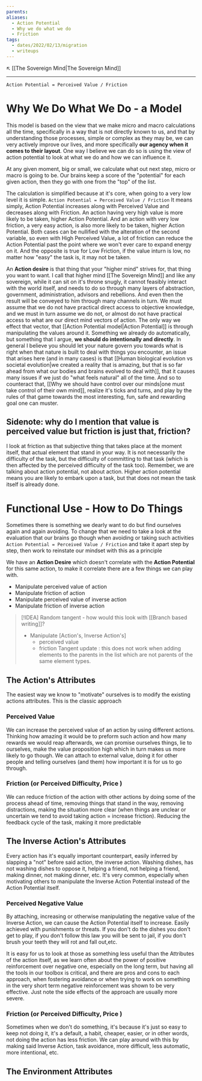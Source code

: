 ```yaml
---
parents: 
aliases:
  - Action Potential
  - Why we do what we do
  - Friction
tags:
  - dates/2022/02/13/migration
  - writeups
---
```

↖️ [[The Sovereign Mind|The Sovereign Mind]]


---
`Action Potential = Perceived Value / Friction`

# Why We Do What We Do - a Model
This model is based on the view that we make micro and macro calculations all the time, specifically in a way that is not directly known to us, and that by understanding those processes, simple or complex as they may be, we can very actively improve our lives, and more specifically **our agency when it comes to their layout**. One way I believe we can do so is using the view of action potential to look at what we do and how we can influence it.

At any given moment, big or small, we calculate what out next step, micro or macro is going to be. Our brains keep a score of the "potential" for each given action, then they go with one from the "top" of the list.

The calculation is simplified because at it's core, when going to a very low level it is simple. `Action Potential = Perceived Value / Friction`  It means simply, Action Potential increases along with Perceived Value and decreases along with Friction. An action having very high value is more likely to be taken, higher Action Potential. And an action with very low friction, a very easy action, is also more likely to be taken, higher Action Potential. Both cases can be nullified with the alteration of the second variable, so even with High Perceived Value, a lot of friction can reduce the Action Potential past the point where we won't ever care to expand energy on it. And the opposite is true for Low Friction, if the value inturn is low, no matter how "easy" the task is, it may not be taken.

An **Action desire** is that thing that your "higher mind" strives for, that thing you want to want. I call that higher mind [[The Sovereign Mind]] and like any sovereign, while it can sit on it's throne snugly, it cannot feasibly interact with the world itself, and needs to do so through many layers of abstraction, government, administration, advisors and rebellions. And even then the result will be conveyed to him through many channels in turn. We must assume that we do not have practical direct access to objective knowledge, and we must in turn assume we do not, or almost do not have practical access to what are our direct mind vectors of action. The only way we effect that vector, that [[Action Potential model|Action Potential]] is through manipulating the values around it. Something we already do automatically, but something that I argue, **we should do intentionally and directly**. In general I believe you should let your nature govern you towards what is right when that nature is built to deal with things you encounter, an issue that arises here (and in many cases) is that [[Human biological evolution vs societal evolution|we created a reality that is amazing, but that is so far ahead from what our bodies and brains evolved to deal with]], that it causes many issues if we just do "what feels natural" all of the time. And so to counteract that, [[Why we should have control over our minds|one must take control of their own mind]], realize it's ticks and turns, and play by the rules of that game towards the most interesting, fun, safe and rewarding goal one can muster.

## Sidenote: why do I mention that value is perceived value but friction is just that, friction?
I look at friction as that subjective thing that takes place at the moment itself, that actual element that stand in your way. It is not necessarily the difficulty of the task, but the difficulty of committing to that task (which is then affected by the perceived difficulty of the task too). Remember, we are talking about action potential, not about action. Higher action potential means you are likely to embark upon a task, but that does not mean the task itself is already done.

# Functional Use - How to Do Things
Sometimes there is something we dearly want to do but find ourselves again and again avoiding. To change that we need to take a look at the evaluation that our brains go though when avoiding or taking such activities `Action Potential = Perceived Value / Friction` and take it apart step by step, then work to reinstate our mindset with this as a principle


We have an **Action Desire** which doesn't correlate with the **Action Potential** for this same action, to make it correlate there are a few things we can play with.

- Manipulate perceived value of action
- Manipulate friction of action
- Manipulate perceived value of inverse action
- Manipulate friction of inverse action

> [!IDEA] Random tangent - how would this look with [[Branch based writing]]?
> - Manipulate [Action's, Inverse Action's]
> 	- perceived value
> 	- friction
> Tangent update : this does not work when adding elements to the parents in the list which are not parents of the same element types.



## The Action's Attributes
The easiest way we know to "motivate" ourselves is to modify the existing actions attributes. This is the classic approach

### Perceived Value
We can increase the perceived value of an action by using different actions. Thinking how amazing it would be to preform such action and how many rewards we would reap afterwards, we can promise ourselves things, lie to ourselves, make the value proposition high which in turn makes us more likely to go though. We can attach to external value, doing it for other people and telling ourselves (and them) how important it is for us to go through.

### Friction (or Perceived Difficulty, Price )
We can reduce friction of the action with other actions by doing some of the process ahead of time, removing things that stand in the way, removing distractions, making the situation more clear (when things are unclear or uncertain we tend to avoid taking action = increase friction). Reducing the feedback cycle of the task, making it more predictable

## The Inverse Action's Attributes
Every action has it's equally important counterpart, easily inferred by slapping a "not" before said action, the inverse action. Washing dishes, has not washing dishes to oppose it, helping a friend, not helping a friend, making dinner, not making dinner, etc. It's very common, especially when motivating others to manipulate the Inverse Action Potential instead of the Action Potential itself.

### Perceived Negative Value
By attaching, increasing or otherwise manipulating the negative value of the Inverse Action, we can cause the Action Potential itself to increase. Easily achieved with punishments or threats. If you don't do the dishes you don't get to play, if you don't follow this law you will be sent to jail, if you don't brush your teeth they will rot and fall out,etc.

It is easy for us to look at those as something less useful than the Attributes of the action itself, as we learn often about the power of positive reinforcement over negative one, especially on the long term, but having all the tools in our toolbox is critical, and there are pros and cons to each approach, when fostering avoidance or when trying to work on something in the very short term negative reinforcement was shown to be very effective. Just note the side effects of the approach are usually more severe.

### Friction (or Perceived Difficulty, Price )
Sometimes when we don't do something, it's because it's just so easy to keep not doing it, it's a default, a habit, cheaper, easier, or in other words, not doing the action has less friction. We can play around with this by making said Inverse Action, task avoidance, more difficult, less automatic, more intentional, etc. 

## The Environment Attributes

